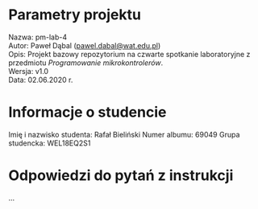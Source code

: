# Parametry projektu

Nazwa: pm-lab-4  
Autor: Paweł Dąbal (pawel.dabal@wat.edu.pl)  
Opis: Projekt bazowy repozytorium na czwarte spotkanie laboratoryjne z przedmiotu _Programowanie mikrokontrolerów_.  
Wersja: v1.0  
Data: 02.06.2020 r.

# Informacje o studencie

Imię i nazwisko studenta: Rafał Bieliński 
Numer albumu: 69049 
Grupa studencka: WEL18EQ2S1

# Odpowiedzi do pytań z instrukcji

...
